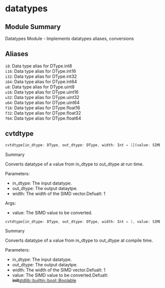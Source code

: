 



# datatypes

##  Module Summary
  
Datatypes Module - Implements datatypes aliases, conversions
## Aliases
  
`i8`: Data type alias for DType.int8  
`i16`: Data type alias for DType.int16  
`i32`: Data type alias for DType.int32  
`i64`: Data type alias for DType.int64  
`u8`: Data type alias for DType.uint8  
`u16`: Data type alias for DType.uint16  
`u32`: Data type alias for DType.uint32  
`u64`: Data type alias for DType.uint64  
`f16`: Data type alias for DType.float16  
`f32`: Data type alias for DType.float32  
`f64`: Data type alias for DType.float64
## cvtdtype


```rust
cvtdtype[in_dtype: DType, out_dtype: DType, width: Int = 1](value: SIMD[in_dtype, width]) -> SIMD[$1, $2]
```  
Summary  
  
Converts datatype of a value from in_dtype to out_dtype at run time.  
  
Parameters:  

- in_dtype: The input datatype.
- out_dtype: The output dataytpe.
- width: The width of the SIMD vector.Defualt: 1
  
Args:  

- value: The SIMD value to be converted.


```rust
cvtdtype[in_dtype: DType, out_dtype: DType, width: Int = 1, value: SIMD[$0, $2] = __init__[stdlib::builtin::bool::Boolable](SIMD())]() -> SIMD[$1, $2]
```  
Summary  
  
Converts datatype of a value from in_dtype to out_dtype at compile time.  
  
Parameters:  

- in_dtype: The input datatype.
- out_dtype: The output dataytpe.
- width: The width of the SIMD vector.Defualt: 1
- value: The SIMD value to be converted.Defualt: __init__[stdlib::builtin::bool::Boolable](SIMD())
